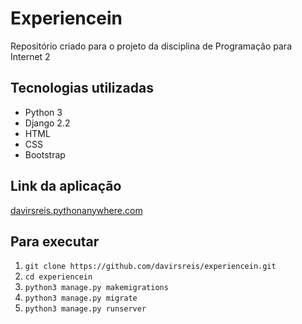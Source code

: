 # Experiencein

Repositório criado para o projeto da disciplina de Programação para Internet 2

## Tecnologias utilizadas 

* Python 3
* Django 2.2
* HTML
* CSS
* Bootstrap
  
## Link da aplicação

  [davirsreis.pythonanywhere.com](http://davirsreis.pythonanywhere.com/)
  
## Para executar 
  
1. `git clone https://github.com/davirsreis/experiencein.git`
2. `cd experiencein`
3. `python3 manage.py makemigrations`
4. `python3 manage.py migrate`
5. `python3 manage.py runserver`

